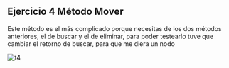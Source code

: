 ## Ejercicio 4 Método Mover
Este método es el más complicado porque necesitas de los dos métodos anteriores, el de buscar y el de eliminar, para poder testearlo tuve que cambiar el retorno de buscar, para que me diera un nodo

![t4](https://github.com/JEstebanSanti/ESDAT-JORGE-SANTI/assets/78988823/17ab70a1-23d1-4935-a255-393f91eaf748)
